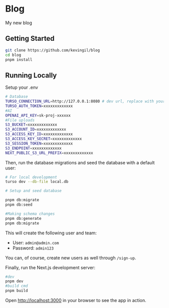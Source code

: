 # Blog

My new blog

## Getting Started

```bash
git clone https://github.com/kevingil/blog
cd blog
pnpm install
```

## Running Locally

Setup your .env

```bash
# Database 
TURSO_CONNECTION_URL=http://127.0.0.1:8080 # dev url, replace with your turso db url
TURSO_AUTH_TOKEN=xxxxxxxxxxxxx
#AI
OPENAI_API_KEY=sk-proj-xxxxxx
#File uploads
S3_BUCKET=xxxxxxxxxxxxx
S3_ACCOUNT_ID=xxxxxxxxxxxxx
S3_ACCESS_KEY_ID=xxxxxxxxxxxxx
S3_ACCESS_KEY_SECRET=xxxxxxxxxxxxx
S3_SESSION_TOKEN=xxxxxxxxxxxxx
S3_ENDPOINT=xxxxxxxxxxxxx
NEXT_PUBLIC_S3_URL_PREFIX=xxxxxxxxxxxxx

```

Then, run the database migrations and seed the database with a default user:

```bash
# For local development
turso dev --db-file local.db

# Setup and seed database

pnpm db:migrate
pnpm db:seed

#Making schema changes
pnpm db:generate
pnpm db:migrate

```

This will create the following user and team:

- User: `admin@admin.com`
- Password: `admin123`

You can, of course, create new users as well through `/sign-up`.

Finally, run the Next.js development server:

```bash
#dev
pnpm dev
#build cmd
pnpm build

```

Open [http://localhost:3000](http://localhost:3000) in your browser to see the app in action.

